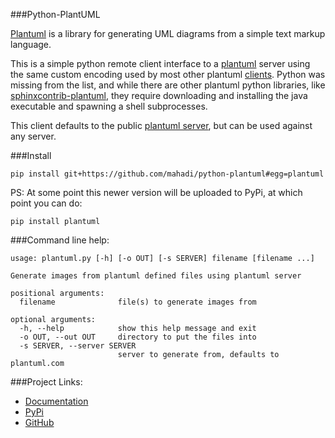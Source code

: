 ###Python-PlantUML

[Plantuml](http://plantuml.sourceforge.net/index.html) is a library for
generating UML diagrams from a simple text markup language.

This is a simple python remote client interface to a
[plantuml](http://plantuml.sourceforge.net/index.html) server using the
same custom encoding used by most other plantuml
[clients](http://plantuml.sourceforge.net/running.html). Python was
missing from the list, and while there are other plantuml python
libraries, like
[sphinxcontrib-plantuml](https://pypi.python.org/pypi/sphinxcontrib-plantuml),
they require downloading and installing the java executable and spawning
a shell subprocesses.

This client defaults to the public [plantuml server](http://www.plantuml.com/plantuml/),
but can be used against any server.

###Install

    pip install git+https://github.com/mahadi/python-plantuml#egg=plantuml

PS: At some point this newer version will be uploaded to PyPi, at which point you can do:

    pip install plantuml

###Command line help:

    usage: plantuml.py [-h] [-o OUT] [-s SERVER] filename [filename ...]
    
    Generate images from plantuml defined files using plantuml server
    
    positional arguments:
      filename              file(s) to generate images from
    
    optional arguments:
      -h, --help            show this help message and exit
      -o OUT, --out OUT     directory to put the files into
      -s SERVER, --server SERVER
                            server to generate from, defaults to plantuml.com

###Project Links:

-   [Documentation](http://pythonhosted.org/plantuml/)
-   [PyPi](https://pypi.python.org/pypi/plantuml)
-   [GitHub](https://github.com/dougn/python-plantuml/)
